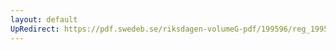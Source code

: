 ```yaml
---
layout: default
UpRedirect: https://pdf.swedeb.se/riksdagen-volumeG-pdf/199596/reg_199596/reg_199596_0049.pdf
---
```

